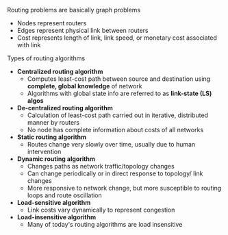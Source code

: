 Routing problems are basically graph problems
- Nodes represent routers
- Edges represent physical link between routers
- Cost represents length of link, link speed, or monetary cost associated with link

Types of routing algorithms
- **Centralized routing algorithm**
	- Computes least-cost path between source and destination using **complete, global knowledge** of network
	- Algorithms with global state info are referred to as **link-state (LS) algos**
- **De-centralized routing algorithm**
	- Calculation of least-cost path carried out in iterative, distributed manner by routers
	- No node has complete information about costs of all networks
- **Static routing algorithm**
	- Routes change very slowly over time, usually due to human intervention
- **Dynamic routing algorithm**
	- Changes paths as network traffic/topology changes
	- Can change periodically or in direct response to topology/ link changes
	- More responsive to network change, but more susceptible to routing loops and route oscillation
- **Load-sensitive algorithm**
	- Link costs vary dynamically to represent congestion
- **Load-insensitive algorithm**
	- Many of today's routing algorithms are load insensitive 